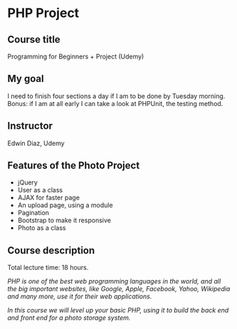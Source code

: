 # PHP Project

## Course title
Programming for Beginners + Project (Udemy)
## My goal
I need to finish four sections a day if I am to be done by Tuesday 
morning.  Bonus: if I am at all early I can take a look at PHPUnit, the 
testing method.
## Instructor
Edwin Diaz, Udemy
## Features of the Photo Project
* jQuery
* User as a class
* AJAX for faster page
* An upload page, using a module
* Pagination
* Bootstrap to make it responsive
* Photo as a class

## Course description
Total lecture time: 18 hours.

_PHP is one of the best web programming languages in the world, and all 
the big important websites, like Google, Apple, Facebook, Yahoo, 
Wikipedia and many more, use it for their web applications._

_In this course we will level up your basic PHP, using it to build the 
back end and front end for a photo storage system._
